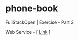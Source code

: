 # phone-book
FullStackOpen | Exercise - Part 3

Web Service - [ [Link](https://phone-book-qcgf.onrender.com/) ]
